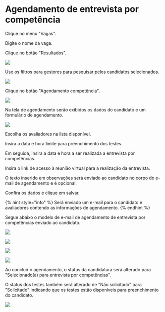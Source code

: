 # Agendamento de entrevista por competência



Clique no menu "Vagas".

Digite o nome da vaga.

Clique no botão "Resultados".

![](<../.gitbook/assets/image (50).png>)

Use os filtros para gestores para pesquisar pelos candidatos selecionados.

![](<../.gitbook/assets/image (49).png>)

Clique no botão "Agendamento competência".

![](<../.gitbook/assets/image (24).png>)

Na tela de agendamento serão exibidos os dados do candidato e um formulário de agendamento.

![](<../.gitbook/assets/image (53).png>)

Escolha os avaliadores na lista disponível.

Insira a data e hora limite para preenchimento dos testes

Em seguida, insira a data e hora a ser realizada a entrevista por competências.

Insira o link de acesso à reunião virtual para a realização da entrevista.

O texto inserido em observações será enviado ao candidato no corpo do e-mail de agendamento e é opcional.

Confira os dados e clique em salvar.

{% hint style="info" %}
Será enviado um e-mail para o candidato e avaliadores contendo as informações de agendamento.
{% endhint %}

Segue abaixo o modelo de e-mail de agendamento de entrevista por competências enviado ao candidato.

![](<../.gitbook/assets/image (86).png>)

![](<../.gitbook/assets/image (78).png>)

![](<../.gitbook/assets/image (52).png>)

![](<../.gitbook/assets/image (13).png>)

Ao concluir o agendamento, o status da candidatura será alterado para "Selecionado(a) para entrevista por competências".

O status dos testes também será alterado de "Não solicitado" para "Solicitado" indicando que os testes estão disponíveis para preenchimento do candidato.

&#x20;

![](<../.gitbook/assets/image (64).png>)

